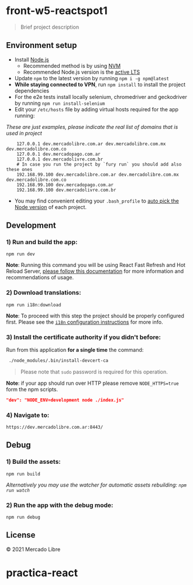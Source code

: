 # front-w5-reactspot1

> Brief project description

## Environment setup

 - Install [Node.js](https://nodejs.org/)
   - Recommended method is by using [NVM](https://github.com/creationix/nvm)
   - Recommended Node.js version is the [active LTS](https://github.com/nodejs/LTS#lts-schedule1)
 - Update `npm` to the latest version by running `npm i -g npm@latest`
 - **While staying connected to VPN**, run `npm install` to install the project dependencies
 - For the e2e tests install locally selenium, chromedriver and geckodriver by running `npm run install-selenium`
 - Edit your `/etc/hosts` file by adding virtual hosts required for the app running:

*These are just examples, please indicate the real list of domains that is used in project*

```
    127.0.0.1 dev.mercadolibre.com.ar dev.mercadolibre.com.mx dev.mercadolibre.com.co
    127.0.0.1 dev.mercadopago.com.ar
    127.0.0.1 dev.mercadolivre.com.br
    # In case you run the project by `fury run` you should add also these ones
    192.168.99.100 dev.mercadolibre.com.ar dev.mercadolibre.com.mx dev.mercadolibre.com.co
    192.168.99.100 dev.mercadopago.com.ar
    192.168.99.100 dev.mercadolivre.com.br
```

- You may find convenient editing your `.bash_profile` to [auto pick the Node version](https://github.com/mercadolibre/frontend/wiki/Auto-Picking-Node-version) of each project.


## Development

### 1) Run and build the app:

```
npm run dev
```
**Note**: Running this command you will be using React Fast Refresh and Hot Reload Server, [please follow this documentation](https://nordic.adminml.com/docs/fast-refresh) for more information and recommendations of usage.

### 2) Download translations:

```
npm run i18n:download
```

**Note**: To proceed with this step the project should be properly configured first. Please see the
 [`i18n` configuration instructions](https://github.com/mercadolibre/frontend-i18n/#configuration) for more info.

### 3) Install the certificate authority if you didn't before:

Run from this application **for a single time** the command:

```bash
 ./node_modules/.bin/install-devcert-ca
```

> Please note that `sudo` password is required for this operation.

**Note**: if your app should run over HTTP please remove `NODE_HTTPS=true` form the npm scripts.
```json
"dev": "NODE_ENV=development node ./index.js"
```

### 4) Navigate to:
```
https://dev.mercadolibre.com.ar:8443/
```

## Debug

### 1) Build the assets:

```
npm run build
```

*Alternatively you may use the watcher for automatic assets rebuilding: `npm run watch`*

### 2) Run the app with the debug mode:

```
npm run debug
```

## License

© 2021 Mercado Libre
# practica-react
